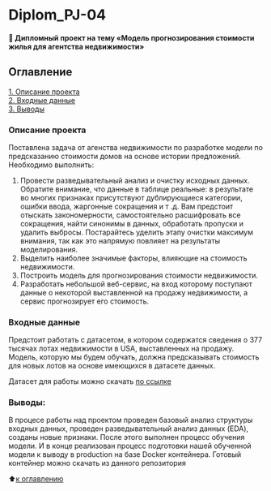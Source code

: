 # Diplom_PJ-04

#### :briefcase: Дипломный проект на тему «Модель прогнозирования стоимости жилья для агентства недвижимости»

## Оглавление  
[1. Описание проекта](#Описание-проекта)  
[2. Входные данные](#Входные-данные)   
[3. Выводы](#Выводы) 

### Описание проекта
Поставлена задача от агенства недвижимости по разработке модели по предсказанию стоимости домов на основе истории предложений.
Необходимо выполнить:
1. Провести разведывательный анализ и очистку исходных данных.
Обратите внимание, что данные в таблице реальные: в результате во многих признаках присутствуют дублирующиеся категории, ошибки ввода, жаргонные сокращения и т .д. Вам предстоит отыскать закономерности, самостоятельно расшифровать все сокращения, найти синонимы в данных, обработать пропуски и удалить выбросы.
Постарайтесь уделить этапу очистки максимум внимания, так как это напрямую повлияет на результаты моделирования.
2. Выделить наиболее значимые факторы, влияющие на стоимость недвижимости.
3. Построить модель для прогнозирования стоимости недвижимости.
4. Разработать небольшой веб-сервис, на вход которому поступают данные о некоторой выставленной на продажу недвижимости, а сервис прогнозирует его стоимость.



### Входные данные
Предстоит работать с датасетом, в котором содержатся сведения о 377 тысячах лотах недвижимости в USA, выставленных на продажу. Модель, которую мы будем обучать, должна предсказывать стоимость для новых лотов на основе имеющихся в датасете данных.

Датасет для работы можно скачать [по ссылке](https://drive.google.com/file/d/11-ZNNIdcQ7TbT8Y0nsQ3Q0eiYQP__NIW/view?usp=share_link)

### Выводы:
В процесе работы над проектом проведен базовый анализ структуры входных данных, проведен разведывательный анализ данных (EDA), созданы новые признаки. После этого выполнен процесс обучения модели. И в конце реализован процесс подготовки нашей обученной модели к выводу в production на базе Docker контейнера. Готовый контейнер можно скачать из данного репозитория 

:arrow_up:[к оглавлению](#Оглавление)
